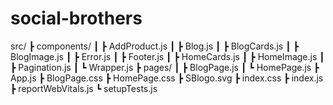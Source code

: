 # social-brothers


src/
┣ components/
┃ ┣ AddProduct.js
┃ ┣ Blog.js
┃ ┣ BlogCards.js
┃ ┣ BlogImage.js
┃ ┣ Error.js
┃ ┣ Footer.js
┃ ┣ HomeCards.js
┃ ┣ HomeImage.js
┃ ┣ Pagination.js
┃ ┗ Wrapper.js
┣ pages/
┃ ┣ BlogPage.js
┃ ┗ HomePage.js
┣ App.js
┣ BlogPage.css
┣ HomePage.css
┣ SBlogo.svg
┣ index.css
┣ index.js
┣ reportWebVitals.js
┗ setupTests.js



